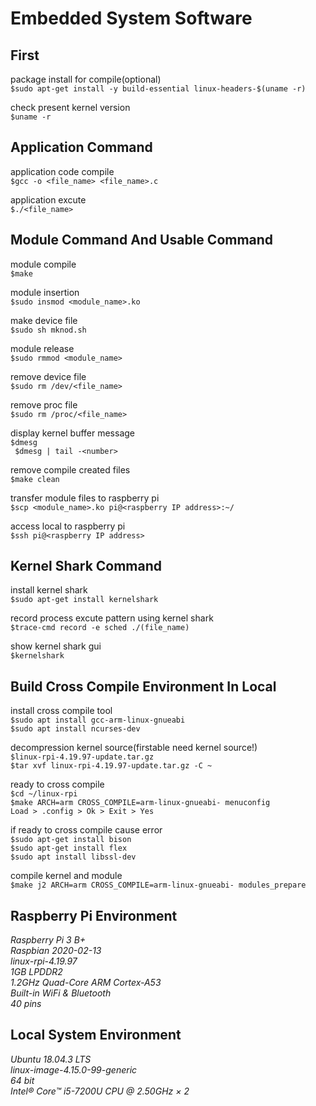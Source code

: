 # Embedded System Software

## First <br>
package install for compile(optional) <br>
``` $sudo apt-get install -y build-essential linux-headers-$(uname -r) ``` <br>

check present kernel version <br>
``` $uname -r ``` <br>

## Application Command <br>
application code compile <br>
``` $gcc -o <file_name> <file_name>.c ``` <br>

application excute <br>
``` $./<file_name> ``` <br>

## Module Command And Usable Command<br>
module compile <br>
``` $make ``` <br>

module insertion <br>
``` $sudo insmod <module_name>.ko ``` <br>

make device file <br>
``` $sudo sh mknod.sh ``` <br>

module release <br>
``` $sudo rmmod <module_name> ``` <br>

remove device file <br>
``` $sudo rm /dev/<file_name> ``` <br>

remove proc file <br>
``` $sudo rm /proc/<file_name> ``` <br>

display kernel buffer message <br>
``` $dmesg ``` <br>
``` $dmesg | tail -<number>``` <br>

remove compile created files <br>
``` $make clean ``` <br>

transfer module files to raspberry pi <br>
``` $scp <module_name>.ko pi@<raspberry IP address>:~/ ``` <br>

access local to raspberry pi <br>
``` $ssh pi@<raspberry IP address> ``` <br>

## Kernel Shark Command <br>
install kernel shark <br>
``` $sudo apt-get install kernelshark ``` <br>

record process excute pattern using kernel shark <br>
``` $trace-cmd record -e sched ./(file_name) ``` <br>

show kernel shark gui<br>
``` $kernelshark ``` <br>

## Build Cross Compile Environment In Local <br>
install cross compile tool <br>
``` $sudo apt install gcc-arm-linux-gnueabi ``` <br>
``` $sudo apt install ncurses-dev ``` <br>

decompression kernel source(firstable need kernel source!) <br>
``` $linux-rpi-4.19.97-update.tar.gz ``` <br>
``` $tar xvf linux-rpi-4.19.97-update.tar.gz -C ~ ``` <br>

ready to cross compile <br>
``` $cd ~/linux-rpi ``` <br>
``` $make ARCH=arm CROSS_COMPILE=arm-linux-gnueabi- menuconfig ``` <br>
``` Load > .config > Ok > Exit > Yes ``` <br>

if ready to cross compile cause error <br>
``` $sudo apt-get install bison ``` <br>
``` $sudo apt-get install flex ``` <br>
``` $sudo apt install libssl-dev ``` <br>

compile kernel and module <br>
``` $make j2 ARCH=arm CROSS_COMPILE=arm-linux-gnueabi- modules_prepare ``` <br>

## Raspberry Pi Environment <br>
*Raspberry Pi 3 B+* <br>
*Raspbian 2020-02-13* <br>
*linux-rpi-4.19.97* <br>
*1GB LPDDR2* <br>
*1.2GHz Quad-Core ARM Cortex-A53* <br>
*Built-in WiFi & Bluetooth* <br>
*40 pins* <br>

## Local System Environment <br>
*Ubuntu 18.04.3 LTS* <br>
*linux-image-4.15.0-99-generic* <br>
*64 bit* <br>
*Intel® Core™ i5-7200U CPU @ 2.50GHz × 2* <br>
